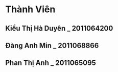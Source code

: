 Thành Viên
===========================

Kiều Thị Hà Duyên _ 2011064200
-----------------
Đàng Anh Min _ 2011068866
-----------------
Phan Thị Anh _ 2011065095
-----------------
